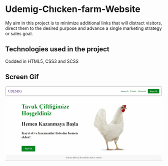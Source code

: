 <h1>Udemig-Chıcken-farm-Website</h1>

 My aim in this project is to minimize additional links that will distract visitors, direct them to the desired purpose and advance a single marketing strategy or sales goal.

<h2>Technologies used in the project</h2>

Codded in HTML5, CSS3 and SCSS

<h2>Screen Gif</h2>

![](screen1.gif)
